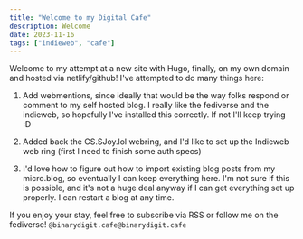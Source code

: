 ```yaml
---
title: "Welcome to my Digital Cafe"
description: Welcome
date: 2023-11-16
tags: ["indieweb", "cafe"]
---
```


Welcome to my attempt at a new site with Hugo, finally, on my own domain and hosted via netlify/github! I've attempted to do many things here:

1. Add webmentions, since ideally that would be the way folks respond or comment to my self hosted blog. I really like the fediverse and the indieweb, so hopefully I've installed this correctly. If not I'll keep trying :D

2. Added back the CS.SJoy.lol webring, and I'd like to set up the Indieweb web ring (first I need to finish some auth specs)

3. I'd love how to figure out how to import existing blog posts from my micro.blog, so eventually I can keep everything here. I'm not sure if this is possible, and it's not a huge deal anyway if I can get everything set up properly. I can restart a blog at any time.

If you enjoy your stay, feel free to subscribe via RSS or follow me on the fediverse! ```@binarydigit.cafe@binarydigit.cafe```